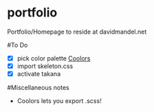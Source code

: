 # portfolio
Portfolio/Homepage to reside at davidmandel.net

#To Do
- [x] pick color palette [Coolors](http://app.coolors.co/)
- [x] import skeleton.css
- [x] activate takana

#Miscellaneous notes
- Coolors lets you export .scss!
